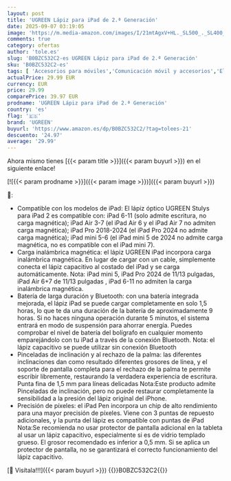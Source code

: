 ```yaml
---
layout: post
title: 'UGREEN Lápiz para iPad de 2.ª Generación'
date: 2025-09-07 03:19:05
image: 'https://m.media-amazon.com/images/I/21mtAgxV+HL._SL500_._SL400_.jpg'
comments: true
category: ofertas
author: 'tole.es'
slug: 'B0BZC532C2-es UGREEN Lápiz para iPad de 2.ª Generación'
sku: 'B0BZC532C2-es'
tags: [ 'Accesorios para móviles','Comunicación móvil y accesorios','Electrónica','Punteros para móviles','ipad','ugreen','🇪🇸', ]
actualPrice: 29.99 EUR
currency: EUR
price: 29.99
comparePrice: 39.97 EUR
prodname: 'UGREEN Lápiz para iPad de 2.ª Generación'
country: 'es'
flag: '🇪🇸'
brand: 'UGREEN'
buyurl: 'https://www.amazon.es/dp/B0BZC532C2/?tag=tolees-21'
descuento: '24.97'
average: '29.99'
---
```


Ahora mismo tienes [{{< param title >}}]({{< param buyurl >}}) en el siguiente enlace!

[![{{< param prodname >}}]({{< param image >}})]({{< param buyurl >}})

🔎:

- Compatible con los modelos de iPad: El lápiz óptico UGREEN Stulys para iPad 2 es compatible con: iPad 6-11 (solo admite escritura, no carga magnética); iPad Air 3-7 (el iPad Air 6 y el iPad Air 7 no admiten carga magnética); iPad Pro 2018-2024 (el iPad Pro 2024 no admite carga magnética); iPad mini 5-6 (el iPad mini 5 de 2024 no admite carga magnética, no es compatible con el iPad mini 7).
- Carga inalámbrica magnética: el lápiz UGREEN iPad incorpora carga inalámbrica magnética. En lugar de cargar con un cable, simplemente conecta el lápiz capacitivo al costado del iPad y se carga automáticamente. Nota: iPad mini 5, iPad Pro 2024 de 11/13 pulgadas, iPad Air 6+7 de 11/13 pulgadas , iPad 6-11 no admiten la carga inalámbrica magnética.
- Batería de larga duración y Bluetooth: con una batería integrada mejorada, el lápiz iPad se puede cargar completamente en solo 1,5 horas, lo que te da una duración de la batería de aproximadamente 9 horas. Si no haces ninguna operación durante 5 minutos, el sistema entrará en modo de suspensión para ahorrar energía. Puedes comprobar el nivel de batería del bolígrafo en cualquier momento emparejándolo con tu iPad a través de la conexión Bluetooth. Nota: el lápiz capacitivo se puede utilizar sin conexión Bluetooth
- Pinceladas de inclinación y al rechazo de la palma: las diferentes inclinaciones dan como resultado diferentes grosores de línea, y el soporte de pantalla completa para el rechazo de la palma te permite escribir libremente, restaurando la verdadera experiencia de escritura. Punta fina de 1,5 mm para líneas delicadas Nota:Este producto admite Pinceladas de inclinación, pero no puede restaurar completamente la sensibilidad a la presión del lápiz original del iPhone.
- Precisión de píxeles: el iPad Pen incorpora un chip de alto rendimiento para una mayor precisión de píxeles. Viene con 3 puntas de repuesto adicionales, y la punta del lápiz es compatible con puntas de iPad Nota:Se recomienda no usar protector de pantalla adicional en la tableta al usar un lápiz capacitivo, especialmente si es de vidrio templado grueso. El grosor recomendado es inferior a 0,5 mm. Si se aplica un protector de pantalla, no se garantizará el correcto funcionamiento del lápiz capacitivo.

[🛒 Visítala!!!]({{< param buyurl >}})
{{<world>}}B0BZC532C2{{</world>}}
